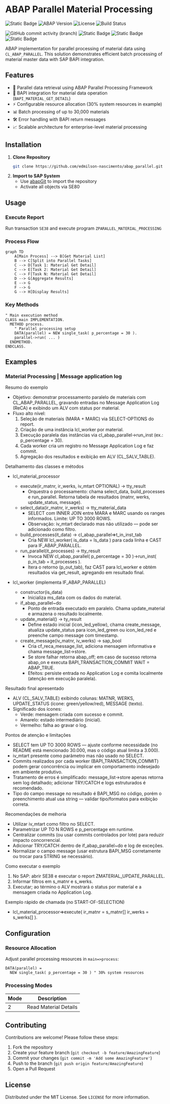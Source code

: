 # ABAP Parallel Material Processing

![Static Badge](https://img.shields.io/badge/Development-ABAP-blue)
![ABAP Version](https://img.shields.io/badge/ABAP-7.4%2B-brightgreen)
![License](https://img.shields.io/badge/License-MIT-blue)
![Build Status](https://img.shields.io/badge/Build-Passing-success)

<!-- ![N|Solid](img/sap-abap.jpeg) -->

![GitHub commit activity (branch)](https://img.shields.io/github/commit-activity/t/edmilson-nascimento/abap_parallel)
![Static Badge](https://img.shields.io/badge/gabriel_alencar-abap-orange)
![Static Badge](https://img.shields.io/badge/poo-abap-teal)
![Static Badge](https://img.shields.io/badge/murilo_borges-abap-lime)


ABAP implementation for parallel processing of material data using `CL_ABAP_PARALLEL`. This solution demonstrates efficient batch processing of material master data with SAP BAPI integration.

## Features

- 🚀 Parallel data retrieval using ABAP Parallel Processing Framework
- 🔄 BAPI integration for material data operation (`BAPI_MATERIAL_GET_DETAIL`)
- ⚡ Configurable resource allocation (30% system resources in example)
- 📊 Batch processing of up to 30,000 materials
- 🛠️ Error handling with BAPI return messages
- 📈 Scalable architecture for enterprise-level material processing

## Installation

1. **Clone Repository**
   ```bash
   git clone https://github.com/edmilson-nascimento/abap_parallel.git
   ```
2. **Import to SAP System**
   - Use [abapGit](https://abapgit.org/) to import the repository
   - Activate all objects via SE80

## Usage

### Execute Report
Run transaction `SE38` and execute program `ZPARALLEL_MATERIAL_PROCESSING`

### Process Flow
```mermaid
graph TD
    A[Main Process] --> B[Get Material List]
    B --> C[Split into Parallel Tasks]
    C --> D[Task 1: Material Get Detail]
    C --> E[Task 2: Material Get Detail]
    C --> F[Task N: Material Get Detail]
    D --> G[Aggregate Results]
    E --> G
    F --> G
    G --> H[Display Results]
```

### Key Methods
```abap
" Main execution method
CLASS main IMPLEMENTATION.
  METHOD process.
    " Parallel processing setup
    DATA(parallel) = NEW single_task( p_percentage = 30 ).
    parallel->run( ... )
  ENDMETHOD.
ENDCLASS.
```

## Examples
### Material Processing | Message application log

Resumo do exemplo
- Objetivo: demonstrar processamento paralelo de materiais com CL_ABAP_PARALLEL, gravando entradas no Message Application Log (ReCA) e exibindo um ALV com status por material.
- Fluxo alto nível:
  1. Seleção de materiais (MARA + MARC) via SELECT-OPTIONS do report.
  2. Criação de uma instância lcl_worker por material.
  3. Execução paralela das instâncias via cl_abap_parallel->run_inst (ex.: p_percentage = 30).
  4. Cada worker cria um registro no Message Application Log e faz commit.
  5. Agregação dos resultados e exibição em ALV (CL_SALV_TABLE).

Detalhamento das classes e métodos
- lcl_material_processor
  - execute(ir_matnr, ir_werks, iv_mtart OPTIONAL) -> tty_result
    - Orquestra o processamento: chama select_data, build_processes e run_parallel. Retorna tabela de resultados (matnr, werks, update_status, message).
  - select_data(ir_matnr, ir_werks) -> tty_material_data
    - SELECT com INNER JOIN entre MARA e MARC usando os ranges informados. Limite: UP TO 3000 ROWS.
    - Observação: iv_mtart declarado mas não utilizado — pode ser adicionado como filtro.
  - build_processes(it_data) -> cl_abap_parallel=>t_in_inst_tab
    - Cria NEW lcl_worker( is_data = ls_data ) para cada linha e CAST para IF_ABAP_PARALLEL.
  - run_parallel(it_processes) -> tty_result
    - Invoca NEW cl_abap_parallel( p_percentage = 30 )->run_inst( p_in_tab = it_processes ).
    - Itera o retorno (p_out_tab), faz CAST para lcl_worker e obtém resultados via get_result, agregando em resultado final.

- lcl_worker (implementa IF_ABAP_PARALLEL)
  - constructor(is_data)
    - Inicializa ms_data com os dados do material.
  - if_abap_parallel~do
    - Ponto de entrada executado em paralelo. Chama update_material e armazena o resultado localmente.
  - update_material() -> ty_result
    - Define estado inicial (icon_led_yellow), chama create_message, atualiza update_status para icon_led_green ou icon_led_red e preenche campo message com timestamp.
  - create_message(iv_matnr, iv_werks) -> sap_bool
    - Cria cf_reca_message_list, adiciona mensagem informativa e chama message_list->store.
    - Se store falhar retorna abap_off; em caso de sucesso retorna abap_on e executa BAPI_TRANSACTION_COMMIT WAIT = ABAP_TRUE.
    - Efeitos: persiste entrada no Application Log e comita localmente (atenção em execução paralela).

Resultado final apresentado
- ALV (CL_SALV_TABLE) exibindo colunas: MATNR, WERKS, UPDATE_STATUS (ícone: green/yellow/red), MESSAGE (texto).
- Significado dos ícones:
  - Verde: mensagem criada com sucesso e commit.
  - Amarelo: estado intermediário (inicial).
  - Vermelho: falha ao gravar o log.

Pontos de atenção e limitações
- SELECT tem UP TO 3000 ROWS — ajuste conforme necessidade (no README está mencionado 30.000, mas o código atual limita a 3.000).
- iv_mtart presente como parâmetro mas não usado no SELECT.
- Commits realizados por cada worker (BAPI_TRANSACTION_COMMIT) podem gerar concorrência ou implicar em comportamento indesejado em ambiente produtivo.
- Tratamento de erros é simplificado: message_list->store apenas retorna sem log detalhado; adicionar TRY/CATCH e logs estruturados é recomendado.
- Tipo do campo message no resultado é BAPI_MSG no código, porém o preenchimento atual usa string — validar tipo/formatos para exibição correta.

Recomendações de melhoria
- Utilizar iv_mtart como filtro no SELECT.
- Parametrizar UP TO N ROWS e p_percentage em runtime.
- Centralizar commits (ou usar commits controlados por lote) para reduzir impacto concorrencial.
- Adicionar TRY/CATCH dentro de if_abap_parallel~do e log de exceções.
- Normalizar o campo message (usar estrutura BAPI_MSG corretamente ou trocar para STRING se necessário).

Como executar o exemplo
1. No SAP: abrir SE38 e executar o report ZMATERIAL_UPDATE_PARALLEL.
2. Informar filtros em s_matnr e s_werks.
3. Executar; ao término o ALV mostrará o status por material e a mensagem criada no Application Log.

Exemplo rápido de chamada (no START-OF-SELECTION)
- lcl_material_processor=>execute( ir_matnr = s_matnr[] ir_werks = s_werks[] ).

## Configuration

### Resource Allocation
Adjust parallel processing resources in `main=>process`:
```abap
DATA(parallel) = 
  NEW single_task( p_percentage = 30 ) " 30% system resources
```

### Processing Modes
| Mode | Description              |
|------|--------------------------|
| 2    | Read Material Details    |

## Contributing

Contributions are welcome! Please follow these steps:
1. Fork the repository
2. Create your feature branch (`git checkout -b feature/AmazingFeature`)
3. Commit your changes (`git commit -m 'Add some AmazingFeature'`)
4. Push to the branch (`git push origin feature/AmazingFeature`)
5. Open a Pull Request

## License

Distributed under the MIT License. See `LICENSE` for more information.

<!-- 
## Pontos de atenção 📝
- Quase ninguém fez isso, então, claro que nos (eu e ~~as vozes~~ os algoritmos na minha cabeça) vamos fazer 
-->